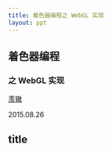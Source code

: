 ```yaml
---
title: 着色器编程之 WebGL 实现
layout: ppt
---
```


<section>

# 着色器编程

### 之 WebGL 实现

<a href="http://zhangwenli.com" target="_blank">羡辙</a>

2015.08.26

</section>



<section>

## title

</section>

